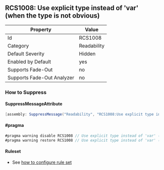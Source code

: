 ## RCS1008: Use explicit type instead of 'var' \(when the type is not obvious\)

Property | Value
--- | --- 
Id | RCS1008
Category | Readability
Default Severity | Hidden
Enabled by Default | yes
Supports Fade-Out | no
Supports Fade-Out Analyzer | no

### How to Suppress

#### SuppressMessageAttribute

```csharp
[assembly: SuppressMessage("Readability", "RCS1008:Use explicit type instead of 'var' (when the type is not obvious).", Justification = "<Pending>")]
```

#### \#pragma

```csharp
#pragma warning disable RCS1008 // Use explicit type instead of 'var' (when the type is not obvious).
#pragma warning restore RCS1008 // Use explicit type instead of 'var' (when the type is not obvious).
```

#### Ruleset

* See [how to configure rule set](../HowToConfigureAnalyzers.md)
